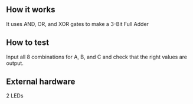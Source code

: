 <!---

This file is used to generate your project datasheet. Please fill in the information below and delete any unused
sections.

You can also include images in this folder and reference them in the markdown. Each image must be less than
512 kb in size, and the combined size of all images must be less than 1 MB.
-->

## How it works

It uses AND, OR, and XOR gates to make a 3-Bit Full Adder

## How to test

Input all 8 combinations for A, B, and C and check that the right values are output.

## External hardware

2 LEDs
